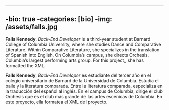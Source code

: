 ----
-bio: true
-categories: [bio]
-img: /assets/falls.jpg
----
**Falls Kennedy**, *Back-End Developer* is a third-year student at Barnard College of Columbia University, where she studies Dance and Comparative Literature. Within Comparative Literature, she specializes in the translation of Spanish into English. On Columbia’s campus, she directs Orchesis, Columbia’s largest performing arts group. For this project,, she has formatted the XML.

**Falls Kennedy**, *Back-End Developer* es estudiante del tercer año en el colegio universitario de Barnard de la Universidad de Columbia. Estudia el baile y la literatura comparada. Entre la literatura comparada, especializa en la traducción del español al inglés. En el campus de Columbia, dirige el club Orchesis que es el club más grande de las artes escénicas de Columbia. En este proyecto, ella formatea el XML del proyecto.
